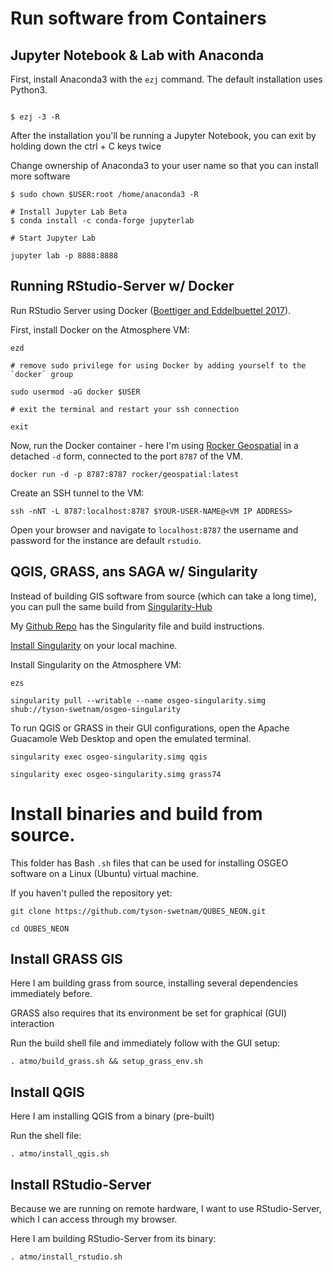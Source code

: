 # Run software from Containers

## Jupyter Notebook & Lab with Anaconda

First, install Anaconda3 with the `ezj` command. The default installation uses Python3.

``` 

$ ezj -3 -R 

```

After the installation you'll be running a Jupyter Notebook, you can exit by holding down the ctrl + C keys twice


Change ownership of Anaconda3 to your user name so that you can install more software

```
$ sudo chown $USER:root /home/anaconda3 -R

# Install Jupyter Lab Beta
$ conda install -c conda-forge jupyterlab

# Start Jupyter Lab

jupyter lab -p 8888:8888

```

## Running RStudio-Server w/ Docker

Run RStudio Server using Docker ([Boettiger and Eddelbuettel 2017](https://journal.r-project.org/archive/2017/RJ-2017-065/RJ-2017-065.pdf)).

First, install Docker on the Atmosphere VM:

```
ezd

# remove sudo privilege for using Docker by adding yourself to the `docker` group

sudo usermod -aG docker $USER

# exit the terminal and restart your ssh connection 

exit

```

Now, run the Docker container - here I'm using [Rocker Geospatial](https://github.com/rocker-org/geospatial) in a detached `-d` form, connected to the port `8787` of the VM.

```
docker run -d -p 8787:8787 rocker/geospatial:latest
```

Create an SSH tunnel to the VM:

```
ssh -nNT -L 8787:localhost:8787 $YOUR-USER-NAME@<VM IP ADDRESS>
```

Open your browser and navigate to `localhost:8787` the username and password for the instance are default `rstudio`. 

## QGIS, GRASS, ans SAGA w/ Singularity 

Instead of building GIS software from source (which can take a long time), you can pull the same build from [Singularity-Hub](https://www.singularity-hub.org/collections/567)

My [Github Repo](https://github.com/tyson-swetnam/osgeo-singularity) has the Singularity file and build instructions.

[Install Singularity](http://singularity.lbl.gov/docs-installation) on your local machine.

Install Singularity on the Atmosphere VM:

```
ezs

singularity pull --writable --name osgeo-singularity.simg shub://tyson-swetnam/osgeo-singularity

```

To run QGIS or GRASS in their GUI configurations, open the Apache Guacamole Web Desktop and open the emulated terminal.

```
singularity exec osgeo-singularity.simg qgis
```

```
singularity exec osgeo-singularity.simg grass74
```

# Install binaries and build from source.

This folder has Bash `.sh` files that can be used for installing OSGEO software on a Linux (Ubuntu) virtual machine.

If you haven't pulled the repository yet:

```
git clone https://github.com/tyson-swetnam/QUBES_NEON.git

cd QUBES_NEON

```

## Install GRASS GIS

Here I am building grass from source, installing several dependencies immediately before. 

GRASS also requires that its environment be set for graphical (GUI) interaction

Run the build shell file and immediately follow with the GUI setup:

```
. atmo/build_grass.sh && setup_grass_env.sh
```

## Install QGIS

Here I am installing QGIS from a binary (pre-built) 

Run the shell file:

```
. atmo/install_qgis.sh

```

## Install RStudio-Server

Because we are running on remote hardware, I want to use RStudio-Server, which I can access through my browser.

Here I am building RStudio-Server from its binary:

```
. atmo/install_rstudio.sh
```
